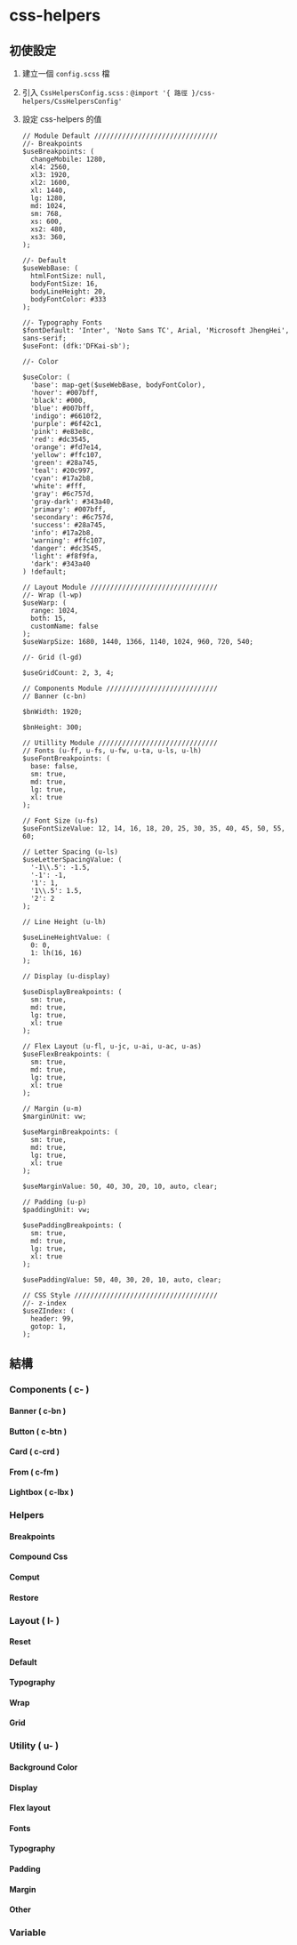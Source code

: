 # css-helpers

## 初使設定

1. 建立一個 `config.scss` 檔

2. 引入 `CssHelpersConfig.scss` : `@import '{ 路徑 }/css-helpers/CssHelpersConfig'`

3. 設定 css-helpers 的值
   
   ```
   // Module Default ///////////////////////////////
   //- Breakpoints
   $useBreakpoints: (
     changeMobile: 1280,
     xl4: 2560,
     xl3: 1920,
     xl2: 1600,
     xl: 1440,
     lg: 1280,
     md: 1024,
     sm: 768,
     xs: 600,
     xs2: 480,
     xs3: 360,
   );
   
   //- Default
   $useWebBase: (
     htmlFontSize: null,
     bodyFontSize: 16,
     bodyLineHeight: 20,
     bodyFontColor: #333
   );
   
   //- Typography Fonts
   $fontDefault: 'Inter', 'Noto Sans TC', Arial, 'Microsoft JhengHei', sans-serif;
   $useFont: (dfk:'DFKai-sb');
   
   //- Color
   
   $useColor: ( 
     'base': map-get($useWebBase, bodyFontColor),
     'hover': #007bff,
     'black': #000,
     'blue': #007bff,
     'indigo': #6610f2,
     'purple': #6f42c1,
     'pink': #e83e8c,
     'red': #dc3545,
     'orange': #fd7e14,
     'yellow': #ffc107,
     'green': #28a745,
     'teal': #20c997,
     'cyan': #17a2b8,
     'white': #fff,
     'gray': #6c757d,
     'gray-dark': #343a40,
     'primary': #007bff,
     'secondary': #6c757d,
     'success': #28a745,
     'info': #17a2b8,
     'warning': #ffc107,
     'danger': #dc3545,
     'light': #f8f9fa,
     'dark': #343a40
   ) !default;
   
   // Layout Module ////////////////////////////////
   //- Wrap (l-wp)
   $useWarp: (
     range: 1024,
     both: 15,
     customName: false
   );
   $useWarpSize: 1680, 1440, 1366, 1140, 1024, 960, 720, 540;
   
   //- Grid (l-gd)
   
   $useGridCount: 2, 3, 4;
   
   // Components Module ////////////////////////////
   // Banner (c-bn)
   
   $bnWidth: 1920;
   
   $bnHeight: 300;
   
   // Utillity Module //////////////////////////////
   // Fonts (u-ff, u-fs, u-fw, u-ta, u-ls, u-lh)
   $useFontBreakpoints: (
     base: false, 
     sm: true, 
     md: true, 
     lg: true, 
     xl: true
   );
   
   // Font Size (u-fs)
   $useFontSizeValue: 12, 14, 16, 18, 20, 25, 30, 35, 40, 45, 50, 55, 60;
   
   // Letter Spacing (u-ls)
   $useLetterSpacingValue: (
     '-1\\.5': -1.5, 
     '-1': -1, 
     '1': 1,
     '1\\.5': 1.5, 
     '2': 2
   );
   
   // Line Height (u-lh)
   
   $useLineHeightValue: (
     0: 0, 
     1: lh(16, 16)
   );
   
   // Display (u-display)
   
   $useDisplayBreakpoints: (
     sm: true, 
     md: true, 
     lg: true, 
     xl: true
   );
   
   // Flex Layout (u-fl, u-jc, u-ai, u-ac, u-as)
   $useFlexBreakpoints: (
     sm: true, 
     md: true, 
     lg: true, 
     xl: true
   );
   
   // Margin (u-m)
   $marginUnit: vw;
   
   $useMarginBreakpoints: (
     sm: true, 
     md: true, 
     lg: true, 
     xl: true
   );
   
   $useMarginValue: 50, 40, 30, 20, 10, auto, clear;
   
   // Padding (u-p)
   $paddingUnit: vw;
   
   $usePaddingBreakpoints: (
     sm: true, 
     md: true, 
     lg: true, 
     xl: true
   );
   
   $usePaddingValue: 50, 40, 30, 20, 10, auto, clear;
   
   // CSS Style ////////////////////////////////////
   //- z-index
   $useZIndex: (
     header: 99,
     gotop: 1,
   );
   ```

## 結構

### Components ( c- )

#### Banner ( c-bn )

#### Button ( c-btn )

#### Card ( c-crd )

#### From ( c-fm )

#### Lightbox ( c-lbx )

### Helpers

#### Breakpoints

#### Compound Css

#### Comput

#### Restore

### Layout ( l- )

#### Reset

#### Default

#### Typography

#### Wrap

#### Grid

### Utility ( u- )

#### Background Color

#### Display

#### Flex layout

#### Fonts

#### Typography

#### Padding

#### Margin

#### Other

### Variable
